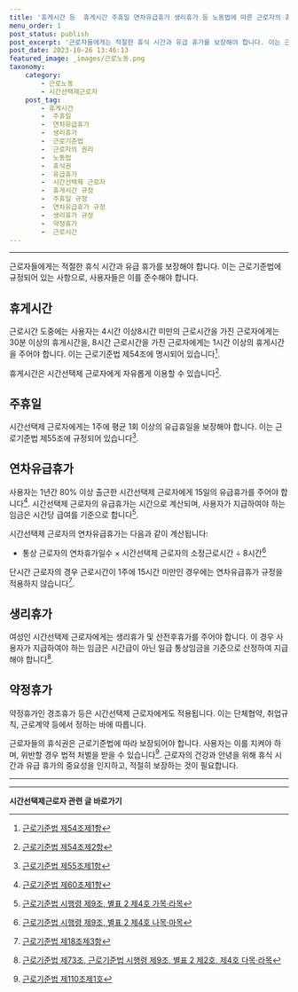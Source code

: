 ```yaml
---
title: '휴게시간 등  휴게시간 주휴일 연차유급휴가 생리휴가 등 노동법에 따른 근로자의 휴식권'
menu_order: 1
post_status: publish
post_excerpt: '근로자들에게는 적절한 휴식 시간과 유급 휴가를 보장해야 합니다. 이는 근로기준법에 규정되어 있는 사항으로, 사용자들은 이를 준수해야 합니다.'
post_date: 2023-10-26 13:46:13
featured_image: _images/근로노동.png
taxonomy:
    category:
        - 근로노동
        - 시간선택제근로자
    post_tag:
        - 휴게시간
        -  주휴일
        -  연차유급휴가
        -  생리휴가
        -  근로기준법
        -  근로자의 권리
        -  노동법
        -  휴식권
        -  유급휴가
        -  시간선택제 근로자
        -  휴게시간 규정
        -  주휴일 규정
        -  연차유급휴가 규정
        -  생리휴가 규정
        -  약정휴가
        -  근로시간
---
```



---

근로자들에게는 적절한 휴식 시간과 유급 휴가를 보장해야 합니다. 이는 근로기준법에 규정되어 있는 사항으로, 사용자들은 이를 준수해야 합니다.

## 휴게시간

근로시간 도중에는 사용자는 4시간 이상8시간 미만의 근로시간을 가진 근로자에게는 30분 이상의 휴게시간을, 8시간 근로시간을 가진 근로자에게는 1시간 이상의 휴게시간을 주어야 합니다. 이는 근로기준법 제54조에 명시되어 있습니다[^1].

휴게시간은 시간선택제 근로자에게 자유롭게 이용할 수 있습니다[^2].

## 주휴일

시간선택제 근로자에게는 1주에 평균 1회 이상의 유급휴일을 보장해야 합니다. 이는 근로기준법 제55조에 규정되어 있습니다[^3].

## 연차유급휴가

사용자는 1년간 80% 이상 출근한 시간선택제 근로자에게 15일의 유급휴가를 주어야 합니다[^4]. 시간선택제 근로자의 유급휴가는 시간으로 계산되며, 사용자가 지급하여야 하는 임금은 시간당 급여를 기준으로 합니다[^5].

시간선택제 근로자의 연차유급휴가는 다음과 같이 계산됩니다:

- 통상 근로자의 연차휴가일수 × 시간선택제 근로자의 소정근로시간 ÷ 8시간[^6]

단시간 근로자의 경우 근로시간이 1주에 15시간 미만인 경우에는 연차유급휴가 규정을 적용하지 않습니다[^7].

## 생리휴가

여성인 시간선택제 근로자에게는 생리휴가 및 산전후휴가를 주어야 합니다. 이 경우 사용자가 지급하여야 하는 임금은 시간급이 아닌 일급 통상임금을 기준으로 산정하여 지급해야 합니다[^8].

## 약정휴가

약정휴가인 경조휴가 등은 시간선택제 근로자에게도 적용됩니다. 이는 단체협약, 취업규칙, 근로계약 등에서 정하는 바에 따릅니다.

근로자들의 휴식권은 근로기준법에 따라 보장되어야 합니다. 사용자는 이를 지켜야 하며, 위반할 경우 법적 처벌을 받을 수 있습니다[^9]. 근로자의 건강과 안녕을 위해 휴식 시간과 유급 휴가의 중요성을 인지하고, 적절히 보장하는 것이 필요합니다.

---

[^1]: [근로기준법 제54조제1항](http://www.law.go.kr/LSW/lsInfoR.do?lsiSeq=199813)
[^2]: [근로기준법 제54조제2항](http://www.law.go.kr/LSW/lsInfoR.do?lsiSeq=199813)
[^3]: [근로기준법 제55조제1항](http://www.law.go.kr/LSW/lsInfoR.do?lsiSeq=199813)
[^4]: [근로기준법 제60조제1항](http://www.law.go.kr/LSW/lsInfoR.do?lsiSeq=199813)
[^5]: [근로기준법 시행령 제9조, 별표 2 제4호 가목·라목](http://www.law.go.kr/LSW/lsInfoR.do?lsiSeq=199813)
[^6]: [근로기준법 시행령 제9조, 별표 2 제4호 나목·마목](http://www.law.go.kr/LSW/lsInfoR.do?lsiSeq=199813)
[^7]: [근로기준법 제18조제3항](http://www.law.go.kr/LSW/lsInfoR.do?lsiSeq=199813)
[^8]: [근로기준법 제73조, 근로기준법 시행령 제9조, 별표 2 제2호, 제4호 다목·라목](http://www.law.go.kr/LSW/lsInfoR.do?lsiSeq=199813)
[^9]: [근로기준법 제110조제1호](http://www.law.go.kr/LSW/lsInfoR.do?lsiSeq=199813)
<!-- wp:separator -->
<hr class="wp-block-separator has-alpha-channel-opacity"/>
<!-- /wp:separator -->

<!-- wp:group {"backgroundColor":"base","layout":{"type":"constrained"}} -->
<div class="wp-block-group has-base-background-color has-background"><!-- wp:paragraph {"align":"center","fontSize":"medium"} -->
<p class="has-text-align-center has-large-font-size"><strong>시간선택제근로자 관련 글 바로가기</strong></p>
<!-- /wp:paragraph -->


<!-- wp:latest-posts
{"categories":[{"id":10911,"count":19,"description":"","link":"https://uknowlaw.com/category/%ec%8b%9c%ea%b0%84%ec%84%a0%ed%83%9d%ec%a0%9c%ea%b7%bc%eb%a1%9c%ec%9e%90/","name":"시간선택제근로자","slug":"시간선택제근로자","taxonomy":"category","parent":0,"meta":[],"_links":{"self":[{"href":"https://uknowlaw.com/wp-json/wp/v2/categories/10911"}],"collection":[{"href":"https://uknowlaw.com/wp-json/wp/v2/categories"}],"about":[{"href":"https://uknowlaw.com/wp-json/wp/v2/taxonomies/category"}],"wp:post_type":[{"href":"https://uknowlaw.com/wp-json/wp/v2/posts?categories=10911"}],"curies":[{"name":"wp","href":"https://api.w.org/{rel}","templated":true}]}}],"postsToShow":100,"excerptLength":28,"postLayout":"grid","columns":2,"featuredImageAlign":"left","featuredImageSizeSlug":"large","fontSize":18px} /--></div>
<!-- /wp:group -->
